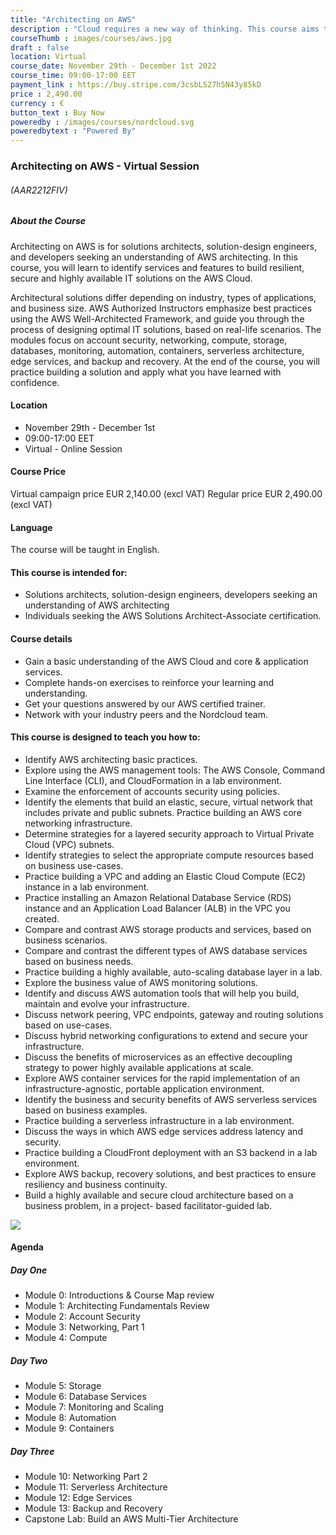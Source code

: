 ```yaml
---
title: "Architecting on AWS"
description : "Cloud requires a new way of thinking. This course aims to give you a comprehensive overview to AWS fundamentals, architectural design patterns, and how to build cloud solutions on AWS."
courseThumb : images/courses/aws.jpg
draft : false
location: Virtual
course_date: November 29th - December 1st 2022
course_time: 09:00-17:00 EET
payment_link : https://buy.stripe.com/3csbLS27h5N43y85kD
price : 2,490.00
currency : €
button_text : Buy Now 
poweredby : /images/courses/nordcloud.svg
poweredbytext : "Powered By"
---
```



### Architecting on AWS - Virtual Session

###### (AAR2212FIV)

##### About the Course

Architecting on AWS is for solutions architects, solution-design engineers, and developers seeking an understanding of AWS architecting. In this course, you will learn to identify services and features to build resilient, secure and highly available IT solutions on the AWS Cloud.

Architectural solutions differ depending on industry, types of applications, and business size. AWS Authorized Instructors emphasize best practices using the AWS Well-Architected Framework, and guide you through the process of designing optimal IT solutions, based on real-life scenarios. The modules focus on account security, networking, compute, storage, databases, monitoring, automation, containers, serverless architecture, edge services, and backup and recovery. At the end of the course, you will practice building a solution and apply what you have learned with confidence.

#### Location

* November 29th - December 1st
* 09:00-17:00 EET
* Virtual - Online Session

#### Course Price 

Virtual campaign price EUR 2,140.00 (excl VAT)
Regular price EUR 2,490.00 (excl VAT)

#### Language

The course will be taught in English.

#### This course is intended for:

* Solutions architects, solution-design engineers, developers seeking an understanding of AWS architecting
* Individuals seeking the AWS Solutions Architect-Associate certification.

#### Course details

* Gain a basic understanding of the AWS Cloud and core & application services.
* Complete hands-on exercises to reinforce your learning and understanding.
* Get your questions answered by our AWS certified trainer.
* Network with your industry peers and the Nordcloud team.

#### This course is designed to teach you how to:

* Identify AWS architecting basic practices.
* Explore using the AWS management tools: The AWS Console, Command Line Interface (CLI), and CloudFormation in a lab environment.
* Examine the enforcement of accounts security using policies.
* Identify the elements that build an elastic, secure, virtual network that includes private and public subnets.
Practice building an AWS core networking infrastructure.
* Determine strategies for a layered security approach to Virtual Private Cloud (VPC) subnets.
* Identify strategies to select the appropriate compute resources based on business use-cases.
* Practice building a VPC and adding an Elastic Cloud Compute (EC2) instance in a lab environment.
* Practice installing an Amazon Relational Database Service (RDS) instance and an Application Load Balancer (ALB) in the VPC you created.
* Compare and contrast AWS storage products and services, based on business scenarios.
* Compare and contrast the different types of AWS database services based on business needs.
* Practice building a highly available, auto-scaling database layer in a lab.
* Explore the business value of AWS monitoring solutions.
* Identify and discuss AWS automation tools that will help you build, maintain and evolve your infrastructure.
* Discuss network peering, VPC endpoints, gateway and routing solutions based on use-cases.
* Discuss hybrid networking configurations to extend and secure your infrastructure.
* Discuss the benefits of microservices as an effective decoupling strategy to power highly available applications at scale.
* Explore AWS container services for the rapid implementation of an infrastructure-agnostic, portable application environment.
* Identify the business and security benefits of AWS serverless services based on business examples.
* Practice building a serverless infrastructure in a lab environment.
* Discuss the ways in which AWS edge services address latency and security.
* Practice building a CloudFront deployment with an S3 backend in a lab environment.
* Explore AWS backup, recovery solutions, and best practices to ensure resiliency and business continuity.
* Build a highly available and secure cloud architecture based on a business problem, in a project- based facilitator-guided lab.

![](https://nordcloud.com/wp-content/uploads/2020/03/nordcloud_web_square-25.jpg#floatright)

#### Agenda

##### Day One

* Module 0: Introductions & Course Map review
* Module 1: Architecting Fundamentals Review
* Module 2: Account Security
* Module 3: Networking, Part 1
* Module 4: Compute

##### Day Two

* Module 5: Storage
* Module 6: Database Services
* Module 7: Monitoring and Scaling
* Module 8: Automation
* Module 9: Containers

##### Day Three

* Module 10: Networking Part 2
* Module 11: Serverless Architecture
* Module 12: Edge Services
* Module 13: Backup and Recovery
* Capstone Lab: Build an AWS Multi-Tier Architecture